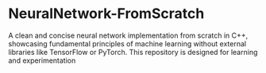 # NeuralNetwork-FromScratch
A clean and concise neural network implementation from scratch in C++, showcasing fundamental principles of machine learning without external libraries like TensorFlow or PyTorch. This repository is designed for learning and experimentation
